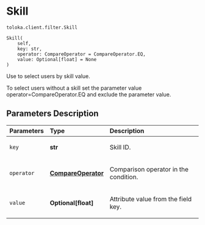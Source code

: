 # Skill
`toloka.client.filter.Skill`

```
Skill(
    self,
    key: str,
    operator: CompareOperator = CompareOperator.EQ,
    value: Optional[float] = None
)
```

Use to select users by skill value.


To select users without a skill set the parameter value operator=CompareOperator.EQ and exclude the parameter value.

## Parameters Description

| Parameters | Type | Description |
| :----------| :----| :-----------|
`key`|**str**|<p>Skill ID.</p>
`operator`|**[CompareOperator](toloka.client.primitives.operators.CompareOperator.md)**|<p>Comparison operator in the condition.</p>
`value`|**Optional\[float\]**|<p>Attribute value from the field key.</p>
